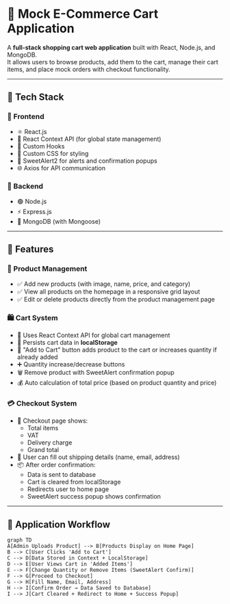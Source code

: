 # 🛒 Mock E-Commerce Cart Application

A **full-stack shopping cart web application** built with React, Node.js, and MongoDB.  
It allows users to browse products, add them to the cart, manage their cart items, and place mock orders with checkout functionality.

---

## 🚀 Tech Stack

### 🧩 Frontend
- ⚛️ React.js  
- 🧠 React Context API (for global state management)  
- 🔁 Custom Hooks  
- 🎨 Custom CSS for styling  
- 🍬 SweetAlert2 for alerts and confirmation popups  
- 🌐 Axios for API communication  

### 🧱 Backend
- 🟢 Node.js  
- ⚡ Express.js  
- 🍃 MongoDB (with Mongoose)  

---

## 🌟 Features

### 🏪 Product Management
- ✅ Add new products (with image, name, price, and category)
- ✅ View all products on the homepage in a responsive grid layout
- ✅ Edit or delete products directly from the product management page

### 🛍️ Cart System
- 🧠 Uses React Context API for global cart management
- 💾 Persists cart data in **localStorage**
- 🧩 "Add to Cart" button adds product to the cart or increases quantity if already added
- ➕ Quantity increase/decrease buttons
- 🗑️ Remove product with SweetAlert confirmation popup
- 💰 Auto calculation of total price (based on product quantity and price)

### 💳 Checkout System
- 🧾 Checkout page shows:
  - Total items
  - VAT
  - Delivery charge
  - Grand total
- 🧍 User can fill out shipping details (name, email, address)
- 📦 After order confirmation:
  - Data is sent to database
  - Cart is cleared from localStorage
  - Redirects user to home page
  - SweetAlert success popup shows confirmation

---

## 🧭 Application Workflow

```mermaid
graph TD
A[Admin Uploads Product] --> B[Products Display on Home Page]
B --> C[User Clicks 'Add to Cart']
C --> D[Data Stored in Context + LocalStorage]
D --> E[User Views Cart in 'Added Items']
E --> F[Change Quantity or Remove Items (SweetAlert Confirm)]
F --> G[Proceed to Checkout]
G --> H[Fill Name, Email, Address]
H --> I[Confirm Order → Data Saved to Database]
I --> J[Cart Cleared + Redirect to Home + Success Popup]
